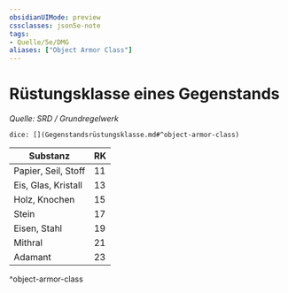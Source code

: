 ```yaml
---
obsidianUIMode: preview
cssclasses: json5e-note
tags:
- Quelle/5e/DMG
aliases: ["Object Armor Class"]
---
```

# Rüstungsklasse eines Gegenstands
*Quelle: SRD / Grundregelwerk*

`dice: [](Gegenstandsrüstungsklasse.md#^object-armor-class)`

| Substanz | RK |
|-----------|----|
| Papier, Seil, Stoff | 11 |
| Eis, Glas, Kristall | 13 |
| Holz, Knochen | 15 |
| Stein | 17 |
| Eisen, Stahl | 19 |
| Mithral | 21 |
| Adamant | 23 |
^object-armor-class